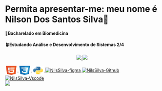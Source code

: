 <h1> Permita apresentar-me: meu nome é Nilson Dos Santos Silva👋 </h1> 
<h4>🌳Bacharelado em Biomedicina </h4>
<h4>🪴Estudando Análise e Desenvolvimento de Sistemas 2/4 </h4>
<div align="center">
  <a href="https://github.com/NilsSilva">
  <img height="180em" src="https://github-readme-stats.vercel.app/api?username=NilsSilva&show_icons=true&theme=cobalt&include_all_commits=true&count_private=true"/>
  <img height="180em" src="https://github-readme-stats.vercel.app/api/top-langs/?username=NilsSilva&layout=compact&langs_count=7&theme=cobalt"/>
</div>

<div style="display: inline_block"><br>
  <img align="center" alt="NilsSilva-HTML" height="30" width="40" src="https://raw.githubusercontent.com/devicons/devicon/master/icons/html5/html5-original.svg">
  <img align="center" alt="NilsSilva-CSS" height="30" width="40" src="https://raw.githubusercontent.com/devicons/devicon/master/icons/css3/css3-original.svg">
  <img align="center" alt="NilsSilva-Python" height="30" width="40" src="https://raw.githubusercontent.com/devicons/devicon/master/icons/python/python-original.svg">
  <img align="center" alt="NilsSilva-figma" height="30" width="40" src="https://cdn.jsdelivr.net/gh/devicons/devicon/icons/figma/figma-original.svg" />
  <img align="center" alt="NilsSilva-Github" height="40" width="60" src="https://img.shields.io/badge/GitHub-100000?style=for-the-badge&logo=github&logoColor=white" />
  <img align="center" alt="NilsSilva-Vscode" height="30" width="40" src="https://cdn.jsdelivr.net/gh/devicons/devicon/icons/vscode/vscode-original.svg" />
 </div>

 <div> 
  <a href="https://www.instagram.com/nilson_nss/" target="_blank"><img src="https://img.shields.io/badge/-Instagram-%23E4405F?style=for-the-badge&logo=instagram&logoColor=white" target="_blank"></a>
 	 
</div>


